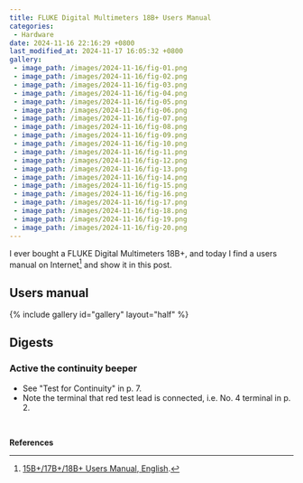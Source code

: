 ```yaml
---
title: FLUKE Digital Multimeters 18B+ Users Manual
categories:
 - Hardware
date: 2024-11-16 22:16:29 +0800
last_modified_at: 2024-11-17 16:05:32 +0800
gallery:
 - image_path: /images/2024-11-16/fig-01.png
 - image_path: /images/2024-11-16/fig-02.png
 - image_path: /images/2024-11-16/fig-03.png
 - image_path: /images/2024-11-16/fig-04.png
 - image_path: /images/2024-11-16/fig-05.png
 - image_path: /images/2024-11-16/fig-06.png
 - image_path: /images/2024-11-16/fig-07.png
 - image_path: /images/2024-11-16/fig-08.png
 - image_path: /images/2024-11-16/fig-09.png
 - image_path: /images/2024-11-16/fig-10.png
 - image_path: /images/2024-11-16/fig-11.png
 - image_path: /images/2024-11-16/fig-12.png
 - image_path: /images/2024-11-16/fig-13.png
 - image_path: /images/2024-11-16/fig-14.png
 - image_path: /images/2024-11-16/fig-15.png
 - image_path: /images/2024-11-16/fig-16.png
 - image_path: /images/2024-11-16/fig-17.png
 - image_path: /images/2024-11-16/fig-18.png
 - image_path: /images/2024-11-16/fig-19.png
 - image_path: /images/2024-11-16/fig-20.png
---
```


I ever bought a FLUKE Digital Multimeters 18B+, and today I find a users manual on Internet[^1] and show it in this post.

## Users manual

{% include gallery id="gallery" layout="half" %}

## Digests

### Active the continuity beeper

- See "Test for Continuity" in p. 7.
- Note the terminal that red test lead is connected, i.e. No. 4 terminal in p. 2.

<br>

**References**

[^1]: [15B+/17B+/18B+ Users Manual, English](https://pim-resources.coleparmer.com/instruction-manual/17785-13-14-15b-17b-digital-multimeters-manual.pdf).
